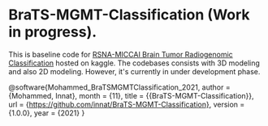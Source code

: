 # BraTS-MGMT-Classification (Work in progress).

This is baseline code for [RSNA-MICCAI Brain Tumor Radiogenomic Classification](https://www.kaggle.com/c/rsna-miccai-brain-tumor-radiogenomic-classification) hosted on kaggle. The codebases consists with 3D modeling and also 2D modeling. However, it's currently in under development phase. 


@software{Mohammed_BraTSMGMTClassification_2021,
author = {Mohammed, Innat},
month = {11},
title = {{BraTS-MGMT-Classification}},
url = {https://github.com/innat/BraTS-MGMT-Classification},
version = {1.0.0},
year = {2021}
}
